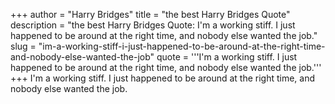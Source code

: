 +++
author = "Harry Bridges"
title = "the best Harry Bridges Quote"
description = "the best Harry Bridges Quote: I'm a working stiff. I just happened to be around at the right time, and nobody else wanted the job."
slug = "im-a-working-stiff-i-just-happened-to-be-around-at-the-right-time-and-nobody-else-wanted-the-job"
quote = '''I'm a working stiff. I just happened to be around at the right time, and nobody else wanted the job.'''
+++
I'm a working stiff. I just happened to be around at the right time, and nobody else wanted the job.
